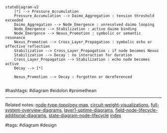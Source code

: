 ```mermaid
stateDiagram-v2
    [*] --> Pressure_Accumulation
    Pressure_Accumulation --> Daimo_Aggregation : tension threshold exceeded
    Daimo_Aggregation --> Node_Emergence : unresolved daimo looping
    Node_Emergence --> Stabilization : active daimo binding
    Node_Emergence --> Nexus_Promotion : symbolic or semantic resonance
    Nexus_Promotion --> Cross_Layer_Propagation : symbolic echo or affective reflection
    Stabilization --> Cross_Layer_Propagation : if node becomes Nexus
    Stabilization --> Decay : no interaction for duration
    Cross_Layer_Propagation --> Stabilization : echo node becomes active
    Decay --> [*]

    Nexus_Promotion --> Decay : forgotten or dereferenced


```

#hashtags: #diagram #eidolon #promethean

---

Related notes: [node-type-topology-map](../notes/diagrams/node-type-topology-map.md), [circuit-weight-visualizations](../notes/diagrams/circuit-weight-visualizations.md), [full-system-overview-diagrams](../notes/diagrams/full-system-overview-diagrams.md), [layer1-uptime-diagrams](../notes/diagrams/layer1-uptime-diagrams.md), [field-node-lifecycle-additional-diagrams](../notes/diagrams/field-node-lifecycle-additional-diagrams.md), [state-diagram-node-lifecycle](../notes/diagrams/state-diagram-node-lifecycle.md) [index](index.md)

#tags: #diagram #design
